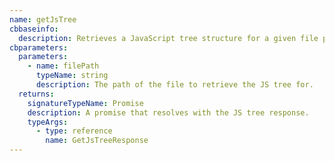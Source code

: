 ```yaml
---
name: getJsTree
cbbaseinfo:
  description: Retrieves a JavaScript tree structure for a given file path.
cbparameters:
  parameters:
    - name: filePath
      typeName: string
      description: The path of the file to retrieve the JS tree for.
  returns:
    signatureTypeName: Promise
    description: A promise that resolves with the JS tree response.
    typeArgs:
      - type: reference
        name: GetJsTreeResponse
---
```

<CBBaseInfo/> 
 <CBParameters/>